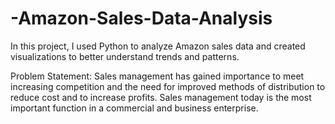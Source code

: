 # -Amazon-Sales-Data-Analysis
In this project, I used Python to analyze Amazon sales data and created visualizations to better understand trends and patterns.

Problem Statement:
Sales management has gained importance to meet increasing competition and the
need for improved methods of distribution to reduce cost and to increase profits. Sales
management today is the most important function in a commercial and business
enterprise.
